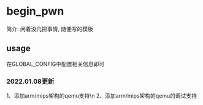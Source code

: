 # begin_pwn
简介: 闲着没几把事情, 随便写的模板
## usage
在GLOBAL_CONFIG中配置相关信息即可

### 2022.01.08更新
1、添加arm/mips架构的qemu支持\n
2、添加arm/mips架构的qemu的调试支持
